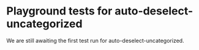 # Playground tests for auto-deselect-uncategorized
We are still awaiting the first test run for auto-deselect-uncategorized.
